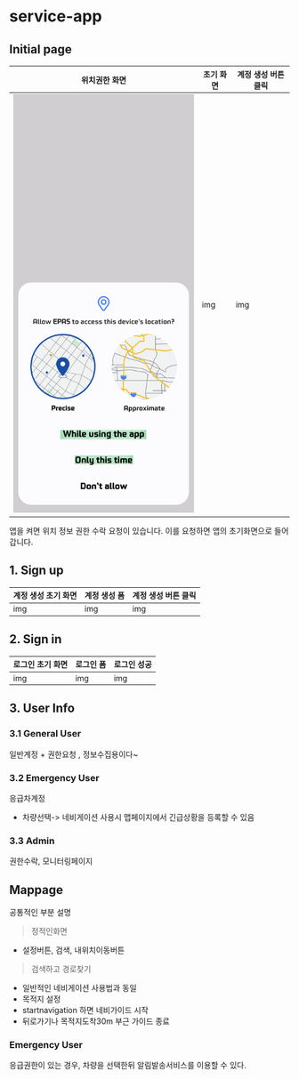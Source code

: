 # service-app

## Initial page
| 위치권한 화면 | 초기 화면                         | 계정 생성 버튼 클릭   | 
|-------------|---------------------------------|------------------------------------|
| ![초기화면](/img/initial1.jpeg) | img | img |
앱을 켜면 위치 정보 권한 수락 요청이 있습니다. 이를 요청하면 앱의 초기화면으로 들어갑니다.

## 1. Sign up
| 계정 생성 초기 화면 | 계정 생성 폼                         | 계정 생성 버튼 클릭   | 
|-------------|---------------------------------|------------------------------------|
| img | img | img |

## 2. Sign in
| 로그인 초기 화면 | 로그인 폼                         | 로그인 성공   | 
|-------------|---------------------------------|------------------------------------|
| img | img | img |
## 3. User Info

### 3.1 General User
일반계정 + 권한요청 , 정보수집용이다~
### 3.2 Emergency User
응급차계정
- 차량선택-> 네비게이션 사용시 맵페이지에서 긴급상황을 등록할 수 있음

### 3.3 Admin
권한수락, 모니터링페이지

## Mappage

공통적인 부분 설명
> 정적인화면
  - 설정버튼, 검색, 내위치이동버튼
> 검색하고 경로찾기

  - 일반적인 네비게이션 사용법과 동일
  - 목적지 설정
  - startnavigation 하면 네비가이드 시작
  - 뒤로가기나 목적지도착30m 부근 가이드 종료

### Emergency User

응급권한이 있는 경우, 차량을 선택한뒤 알림발송서비스를 이용할 수 있다.
